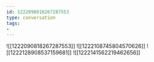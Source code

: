 ```yaml
---
id: 1222090818267287553
type: conversation
tags:
- 
---
```

![[1222090818267287553]]
![[1222108745804570626]]
![[1222128908537159681]]
![[1222141562219462656]]

